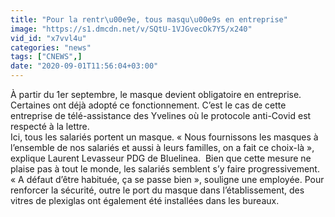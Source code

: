 ```yaml
---
title: "Pour la rentr\u00e9e, tous masqu\u00e9s en entreprise"
image: "https://s1.dmcdn.net/v/SQtU-1VJGvecOk7Y5/x240"
vid_id: "x7vvl4u"
categories: "news"
tags: ["CNEWS",]
date: "2020-09-01T11:56:04+03:00"
---
```

À partir du 1er septembre, le masque devient obligatoire en entreprise. Certaines ont déjà adopté ce fonctionnement. C’est le cas de cette entreprise de télé-assistance des Yvelines où le protocole anti-Covid est respecté à la lettre.  <br>Ici, tous les salariés portent un masque. « Nous fournissons les masques à l’ensemble de nos salariés et aussi à leurs familles, on a fait ce choix-là », explique Laurent Levasseur PDG de Bluelinea.  Bien que cette mesure ne plaise pas à tout le monde, les salariés semblent s’y faire progressivement. « A défaut d’être habituée, ça se passe bien », souligne une employée. Pour renforcer la sécurité, outre le port du masque dans l’établissement, des vitres de plexiglas ont également été installées dans les bureaux.    <br>
